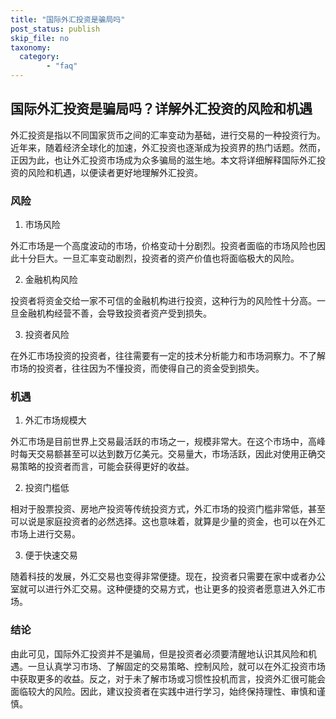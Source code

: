 ```yaml
---
title: "国际外汇投资是骗局吗"
post_status: publish
skip_file: no
taxonomy:
  category:
        - "faq"
---
```


## 国际外汇投资是骗局吗？详解外汇投资的风险和机遇

外汇投资是指以不同国家货币之间的汇率变动为基础，进行交易的一种投资行为。近年来，随着经济全球化的加速，外汇投资也逐渐成为投资界的热门话题。然而，正因为此，也让外汇投资市场成为众多骗局的滋生地。本文将详细解释国际外汇投资的风险和机遇，以便读者更好地理解外汇投资。

### 风险

1. 市场风险

外汇市场是一个高度波动的市场，价格变动十分剧烈。投资者面临的市场风险也因此十分巨大。一旦汇率变动剧烈，投资者的资产价值也将面临极大的风险。

2. 金融机构风险

投资者将资金交给一家不可信的金融机构进行投资，这种行为的风险性十分高。一旦金融机构经营不善，会导致投资者资产受到损失。

3. 投资者风险

在外汇市场投资的投资者，往往需要有一定的技术分析能力和市场洞察力。不了解市场的投资者，往往因为不懂投资，而使得自己的资金受到损失。

### 机遇

1. 外汇市场规模大

外汇市场是目前世界上交易最活跃的市场之一，规模非常大。在这个市场中，高峰时每天交易额甚至可以达到数万亿美元。交易量大，市场活跃，因此对使用正确交易策略的投资者而言，可能会获得更好的收益。

2. 投资门槛低

相对于股票投资、房地产投资等传统投资方式，外汇市场的投资门槛非常低，甚至可以说是家庭投资者的必然选择。这也意味着，就算是少量的资金，也可以在外汇市场上进行交易。

3. 便于快速交易

随着科技的发展，外汇交易也变得非常便捷。现在，投资者只需要在家中或者办公室就可以进行外汇交易。这种便捷的交易方式，也让更多的投资者愿意进入外汇市场。

### 结论

由此可见，国际外汇投资并不是骗局，但是投资者必须要清醒地认识其风险和机遇。一旦认真学习市场、了解固定的交易策略、控制风险，就可以在外汇投资市场中获取更多的收益。反之，对于未了解市场或习惯性投机而言，投资外汇很可能会面临较大的风险。因此，建议投资者在实践中进行学习，始终保持理性、审慎和谨慎。
